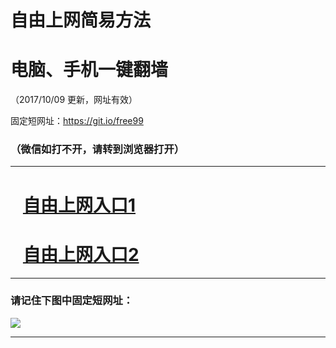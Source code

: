﻿# 自由上网简易方法

# 电脑、手机一键翻墙

（2017/10/09 更新，网址有效）

固定短网址：https://git.io/free99

### （微信如打不开，请转到浏览器打开）


***





# &nbsp;&nbsp; <a href="http://ft636121632.fwq-tz-1001.info/fwqtz01.html?t=100900122359 " target="_blank">自由上网入口1</a>
# &nbsp;&nbsp; <a href="http://ft205447071.fwq-tz-1002.info/fwqtz02.html?t=1009001730 " target="_blank">自由上网入口2</a>
***

### 请记住下图中固定短网址：

<img src="https://s3-us-west-2.amazonaws.com/fwq-1001/yjfq-20170905okok.png" /> 


***

